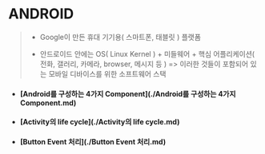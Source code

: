 # ANDROID

> - Google이 만든 휴대 기기용( 스마트폰, 태블릿 ) 플랫폼
>
> - 안드로이드 안에는 OS( Linux Kernel ) + 미들웨어 + 핵심 어플리케이션( 전화, 갤러리, 카메라, browser, 메시지 등 ) => 이러한 것들이 포함되어 있는 모바일 디바이스를 위한 소프트웨어 스택



* #### [Android를 구성하는 4가지 Component](./Android를 구성하는 4가지 Component.md)

* #### [Activity의 life cycle](./Activity의 life cycle.md)

* #### [Button Event 처리](./Button Event 처리.md)

